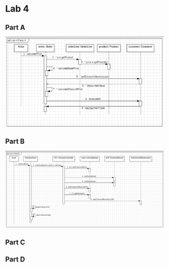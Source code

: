 # Lab 4

## Part A

![Lab4 Part A](/lab4/partA/lab4-part-A.png)

## Part B

![Lab4 Part B](/lab4/partB/lab4-part-B.png)

## Part C

## Part D
